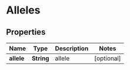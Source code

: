 
# Alleles

## Properties
Name | Type | Description | Notes
------------ | ------------- | ------------- | -------------
**allele** | **String** | allele |  [optional]



